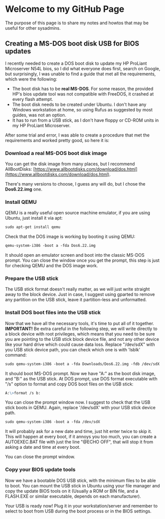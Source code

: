 # Welcome to my GitHub Page

The purpose of this page is to share my notes and howtos that may be useful for other sysadmins.


## Creating a MS-DOS boot disk USB for BIOS updates

I recently needed to create a DOS boot disk to update my HP ProLiant Microserver N54L bios, so I did what everyone does first, search on Google, but surprisingly, I was unable to find a guide that met all the requirements, which were the following:

- The boot disk has to be **real MS-DOS**. For some reason, the provided HP's bios update tool was not compatible with FreeDOS, it crashed at every flash attempt.
- The boot disk needs to be created under Ubuntu. I don't have any Windows workstation at home, so using Rufus as suggested by most guides, was not an option.
- It has to run from a USB stick, as I don't have floppy or CD-ROM units in my HP ProLiant Microserver.

After some trial and error, I was able to create a procedure that met the requirements and worked pretty good, so here it is:

### Download a real MS-DOS boot disk image

You can get the disk image from many places, but I recommend AllBootDisks: 
[https://www.allbootdisks.com/download/dos.html](https://www.allbootdisks.com/download/dos.html). 

There's many versions to choose, I guess any will do, but I chose the **Dos6.22.img** one.

### Install QEMU

QEMU is a really useful open source machine emulator, if you are using Ubuntu, just install it via apt:
```markdown
sudo apt-get install qemu
```

Check that the DOS image is working by booting it using QEMU:

```markdown
qemu-system-i386 -boot a -fda Dos6.22.img
```

It should open an emulator screen and boot into the classic MS-DOS prompt. You can close the window once you get the prompt, this step is just for checking QEMU and the DOS image work.

### Prepare the USB stick

The USB stick format doesn't really matter, as we will just write straight away to the block device. Just in case, I suggest using gparted to remove any partition on the USB stick, leave it partition-less and unformatted.


### Install DOS boot files into the USB stick

Now that we have all the necessary tools, it's time to put all of it together. 
**IMPORTANT!** Be extra careful in the following step, we will write directly to a block device with root privileges, which means that you need to be sure you are pointing to the USB stick block device file, and not any other device like your hard drive which could cause data loss. Replace "/dev/sdX" with you USB stick device path, you can check which one is with 'lsblk' command:


```markdown
sudo qemu-system-i386 -boot a -fda Downloads/Dos6.22.img -fdb /dev/sdX
```

It should boot MS-DOS prompt. Now we have "A:" as the boot disk image, and "B:" as the USB stick.
At DOS prompt, use DOS format executable with "/s" option to format and copy DOS boot files on the USB stick:

```markdown
A:\>format /s b:
```

You can close the prompt window now. I suggest to check that the USB stick boots in QEMU. Again, replace '/dev/sdX' with your USB stick device path.

```markdown
sudo qemu-system-i386 -boot a -fda /dev/sdX
```

It will probably ask for a new date and time, just hit enter twice to skip it. This will happen at every boot, if it annoys you too much, you can create a AUTOEXEC.BAT file with just the line "@ECHO OFF", that will stop it from asking a date and time at every boot.

You can close the prompt window.


### Copy your BIOS update tools

Now we have a bootable DOS USB stick, with the minimum files to be able to boot. You can mount the USB stick in Ubuntu using your file manager and copy the update BIOS tools on it (Usually a ROM or BIN file, and a FLASH.EXE or similar executable, depends on each manufacturer).

Your USB is ready now! Plug it in your workstation/server and remember to select to boot from USB during the boot process or in the BIOS settings.
